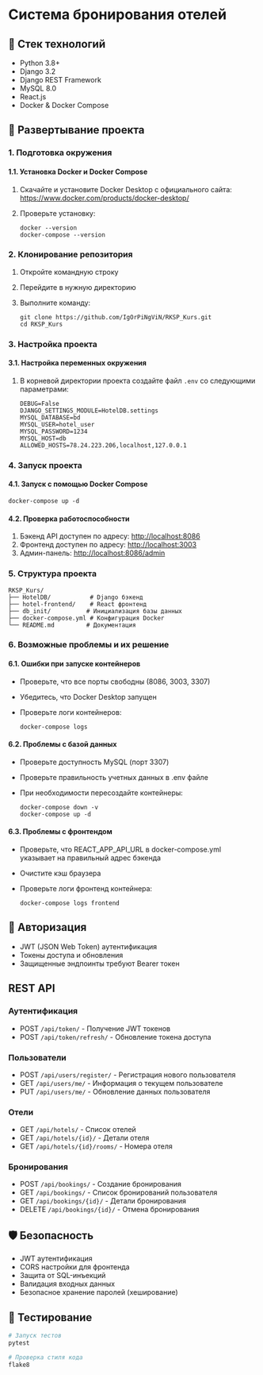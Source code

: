 # Система бронирования отелей

## 🧱 Стек технологий

* Python 3.8+
* Django 3.2
* Django REST Framework
* MySQL 8.0
* React.js
* Docker & Docker Compose

## 🚀 Развертывание проекта

### 1. Подготовка окружения

#### 1.1. Установка Docker и Docker Compose

1. Скачайте и установите Docker Desktop с официального сайта: <https://www.docker.com/products/docker-desktop/>
2. Проверьте установку:

   ```
   docker --version
   docker-compose --version
   ```

### 2. Клонирование репозитория

1. Откройте командную строку
2. Перейдите в нужную директорию
3. Выполните команду:

   ```
   git clone https://github.com/IgOrPiNgViN/RKSP_Kurs.git
   cd RKSP_Kurs
   ```

### 3. Настройка проекта

#### 3.1. Настройка переменных окружения

1. В корневой директории проекта создайте файл `.env` со следующими параметрами:

   ```
   DEBUG=False
   DJANGO_SETTINGS_MODULE=HotelDB.settings
   MYSQL_DATABASE=bd
   MYSQL_USER=hotel_user
   MYSQL_PASSWORD=1234
   MYSQL_HOST=db
   ALLOWED_HOSTS=78.24.223.206,localhost,127.0.0.1
   ```

### 4. Запуск проекта

#### 4.1. Запуск с помощью Docker Compose

```
docker-compose up -d
```

#### 4.2. Проверка работоспособности

1. Бэкенд API доступен по адресу: <http://localhost:8086>
2. Фронтенд доступен по адресу: <http://localhost:3003>
3. Админ-панель: <http://localhost:8086/admin>

### 5. Структура проекта

```
RKSP_Kurs/
├── HotelDB/           # Django бэкенд
├── hotel-frontend/    # React фронтенд
├── db_init/          # Инициализация базы данных
├── docker-compose.yml # Конфигурация Docker
└── README.md         # Документация
```

### 6. Возможные проблемы и их решение

#### 6.1. Ошибки при запуске контейнеров

- Проверьте, что все порты свободны (8086, 3003, 3307)
* Убедитесь, что Docker Desktop запущен
* Проверьте логи контейнеров:

  ```
  docker-compose logs
  ```

#### 6.2. Проблемы с базой данных

- Проверьте доступность MySQL (порт 3307)
* Проверьте правильность учетных данных в .env файле
* При необходимости пересоздайте контейнеры:

  ```
  docker-compose down -v
  docker-compose up -d
  ```

#### 6.3. Проблемы с фронтендом

* Проверьте, что REACT_APP_API_URL в docker-compose.yml указывает на правильный адрес бэкенда
* Очистите кэш браузера
* Проверьте логи фронтенд контейнера:

  ```
  docker-compose logs frontend
  ```

## 🔐 Авторизация

* JWT (JSON Web Token) аутентификация
* Токены доступа и обновления
* Защищенные эндпоинты требуют Bearer токен

## REST API

### Аутентификация

* POST `/api/token/` - Получение JWT токенов
* POST `/api/token/refresh/` - Обновление токена доступа

### Пользователи

* POST `/api/users/register/` - Регистрация нового пользователя
* GET `/api/users/me/` - Информация о текущем пользователе
* PUT `/api/users/me/` - Обновление данных пользователя

### Отели

* GET `/api/hotels/` - Список отелей
* GET `/api/hotels/{id}/` - Детали отеля
* GET `/api/hotels/{id}/rooms/` - Номера отеля

### Бронирования

* POST `/api/bookings/` - Создание бронирования
* GET `/api/bookings/` - Список бронирований пользователя
* GET `/api/bookings/{id}/` - Детали бронирования
* DELETE `/api/bookings/{id}/` - Отмена бронирования

## 🛡️ Безопасность

* JWT аутентификация
* CORS настройки для фронтенда
* Защита от SQL-инъекций
* Валидация входных данных
* Безопасное хранение паролей (хеширование)

## 🧪 Тестирование

```bash
# Запуск тестов
pytest

# Проверка стиля кода
flake8
```

